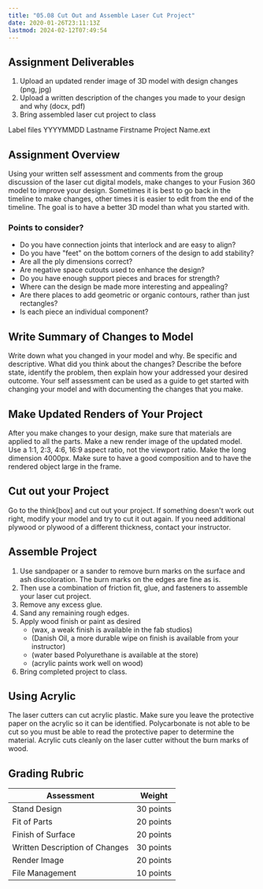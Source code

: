 ```yaml
---
title: "05.08 Cut Out and Assemble Laser Cut Project"
date: 2020-01-26T23:11:13Z
lastmod: 2024-02-12T07:49:54
---
```


## Assignment Deliverables

1. Upload an updated render image of 3D model with design changes (png, jpg)
2. Upload a written description of the changes you made to your design and why (docx, pdf)
3. Bring assembled laser cut project to class

Label files YYYYMMDD Lastname Firstname Project Name.ext

## Assignment Overview

Using your written self assessment and comments from the group discussion of the laser cut digital models, make changes to your Fusion 360 model to improve your design. Sometimes it is best to go back in the timeline to make changes, other times it is easier to edit from the end of the timeline. The goal is to have a better 3D model than what you started with.

### Points to consider?

- Do you have connection joints that interlock and are easy to align?
- Do you have "feet" on the bottom corners of the design to add stability?
- Are all the ply dimensions correct?
- Are negative space cutouts used to enhance the design?
- Do you have enough support pieces and braces for strength?
- Where can the design be made more interesting and appealing?
- Are there places to add geometric or organic contours, rather than just rectangles?
- Is each piece an individual component?

## Write Summary of Changes to Model

Write down what you changed in your model and why. Be specific and descriptive. What did you think about the changes? Describe the before state, identify the problem, then explain how your addressed your desired outcome. Your self assessment can be used as a guide to get started with changing your model and with documenting the changes that you make.

## Make Updated Renders of Your Project

After you make changes to your design, make sure that materials are applied to all the parts. Make a new render image of the updated model. Use a 1:1, 2:3, 4:6, 16:9 aspect ratio, not the viewport ratio. Make the long dimension 4000px. Make sure to have a good composition and to have the rendered object large in the frame.

## Cut out your Project

Go to the think[box] and cut out your project. If something doesn't work out right, modify your model and try to cut it out again. If you need additional plywood or plywood of a different thickness, contact your instructor.

## Assemble Project

1. Use sandpaper or a sander to remove burn marks on the surface and ash discoloration. The burn marks on the edges are fine as is.
2. Then use a combination of friction fit, glue, and fasteners to assemble your laser cut project.
3. Remove any excess glue.
4. Sand any remaining rough edges.
5. Apply wood finish or paint as desired
   - (wax, a weak finish is available in the fab studios)
   - (Danish Oil, a more durable wipe on finish is available from your instructor)
   - (water based Polyurethane is available at the store)
   - (acrylic paints work well on wood)
6. Bring completed project to class.

## Using Acrylic

The laser cutters can cut acrylic plastic. Make sure you leave the protective paper on the acrylic so it can be identified. Polycarbonate is not able to be cut so you must be able to read the protective paper to determine the material. Acrylic cuts cleanly on the laser cutter without the burn marks of wood.

## Grading Rubric

<div class="responsive-table-markdown">

| Assessment                     | Weight    |
| ------------------------------ | --------- |
| Stand Design                   | 30 points |
| Fit of Parts                   | 20 points |
| Finish of Surface              | 20 points |
| Written Description of Changes | 30 points |
| Render Image                   | 20 points |
| File Management                | 10 points |

</div>

